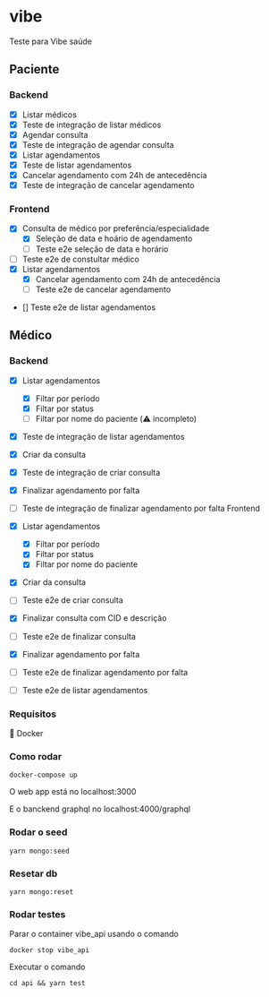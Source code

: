 # vibe
Teste para Vibe saúde

## Paciente

### Backend

- [x] Listar médicos
- [x] Teste de integração de listar médicos
- [x] Agendar consulta
- [x] Teste de integração de agendar consulta
- [x] Listar agendamentos
- [x] Teste de listar agendamentos
- [x] Cancelar agendamento com 24h de antecedência
- [x] Teste de integração de cancelar agendamento

### Frontend

- [x] Consulta de médico por preferência/especialidade
  - [x] Seleção de data e hoário de agendamento
  - [ ] Teste e2e seleção de data e horário
- [ ] Teste e2e de constultar médico
- [x] Listar agendamentos
  - [x] Cancelar agendamento com 24h de antecedência
  - [ ] Teste e2e de cancelar agendamento
- [] Teste e2e de listar agendamentos

## Médico

### Backend

- [x] Listar agendamentos
  - [x] Filtar por período
  - [x] Filtar por status
  - [ ] Filtar por nome do paciente (⚠️ incompleto)
- [x] Teste de integração de listar agendamentos
- [x] Criar da consulta
- [x] Teste de integração de criar consulta
- [x] Finalizar agendamento por falta
- [ ] Teste de integração de finalizar agendamento por falta
      Frontend

- [x] Listar agendamentos
  - [x] Filtar por período
  - [x] Filtar por status
  - [x] Filtar por nome do paciente
- [x] Criar da consulta
- [ ] Teste e2e de criar consulta
- [x] Finalizar consulta com CID e descrição
- [ ] Teste e2e de finalizar consulta
- [x] Finalizar agendamento por falta
- [ ] Teste e2e de finalizar agendamento por falta
- [ ] Teste e2e de listar agendamentos

### Requisitos

🐳 Docker

### Como rodar

`docker-compose up`

O web app está no localhost:3000

E o banckend graphql no localhost:4000/graphql

### Rodar o seed

`yarn mongo:seed`

### Resetar db

`yarn mongo:reset`

### Rodar testes

Parar o container vibe_api usando o comando

`docker stop vibe_api`

Executar o comando

`cd api && yarn test`
